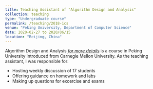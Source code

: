 ```yaml
---
title: Teaching Assistant of "Algorithm Design and Analysis"
collection: teaching
type: "Undergraduate course"
permalink: /teaching/2018-ics
venue: "Peking University, Department of Computer Science"
date: 2020-02-27 to 2020/06/15
location: "Beijing, China"
---
```


Algorithm Design and Analysis [<i>for more details</i>](https://csd.cmu.edu/course-profiles/15-351-Algorithms-and-Advanced-Data-Structures) is a course in Peking University introduced from Carnegie Mellon University. As the teaching assistant, I was responsible for:
* Hosting weekly discussion of 17 students
* Offering guidance on homework and labs
* Making up questions for excercise and exams
